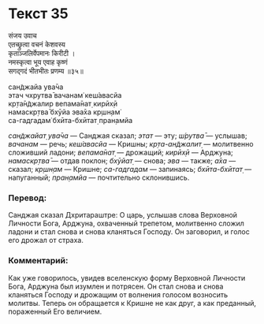 # Текст 35

संजय उवाच  
एतच्छ्रुत्वा वचनं केशवस्य  
कृताञ्जलिर्वेपमानः किरीटी ।  
नमस्कृत्वा भूय एवाह कृष्णं  
सगद्गदं भीतभीतः प्रणम्य ॥३५॥

сан̃джайа ува̄ча  
этач чхрутва̄ вачанам̇ кеш́авасйа  
кр̣та̄н̃джалир вепама̄нат̣ кирӣх̣ӣ  
намаскр̣тва̄ бхӯйа эва̄ха кр̣шн̣ам̇  
са-гадгадам̇ бхӣта-бхӣтат̣ пран̣амйа

_сан̃джайат̣ ува̄ча_ — Санджая сказал; _этат_ — эту; _ш́рутва̄_ — услышав; _вачанам_ — речь; _кеш́авасйа_ — Кришны; _кр̣та-ан̃джалит̣_ — молитвенно сложивший ладони; _вепама̄нат̣_ — дрожащий; _кирӣх̣ӣ_ — Арджуна; _намаскр̣тва̄_ — отдав поклон; _бхӯйат̣_ — снова; _эва_ — также; _а̄ха_ — сказал; _кр̣шн̣ам_ — Кришне; _са-гадгадам_ — запинаясь; _бхӣта-бхӣтат̣_ — напуганный; _пран̣амйа_ — почтительно склонившись.

### Перевод:

Санджая сказал Дхритараштре: О царь, услышав слова Верховной Личности Бога, Арджуна, охваченный трепетом, молитвенно сложил ладони и стал снова и снова кланяться Господу. Он заговорил, и голос его дрожал от страха.

### Комментарий:

Как уже говорилось, увидев вселенскую форму Верховной Личности Бога, Арджуна был изумлен и потрясен. Он стал снова и снова кланяться Господу и дрожащим от волнения голосом возносить молитвы. Теперь он обращается к Кришне не как друг, а как преданный, пораженный Его величием.
